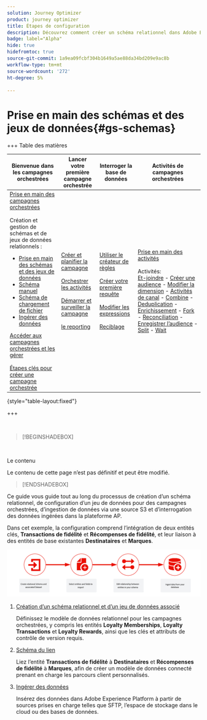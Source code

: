```yaml
---
solution: Journey Optimizer
product: journey optimizer
title: Étapes de configuration
description: Découvrez comment créer un schéma relationnel dans Adobe Experience Platform en chargeant un fichier DDL
badge: label="Alpha"
hide: true
hidefromtoc: true
source-git-commit: 1a9ea09fcbf304b1649a5ae88da34bd209e9ac8b
workflow-type: tm+mt
source-wordcount: '272'
ht-degree: 5%

---
```


# Prise en main des schémas et des jeux de données{#gs-schemas}

+++ Table des matières

| Bienvenue dans les campagnes orchestrées | Lancer votre première campagne orchestrée | Interroger la base de données | Activités de campagnes orchestrées |
|---|---|---|---|
| [Prise en main des campagnes orchestrées](gs-orchestrated-campaigns.md)<br/><br/>Création et gestion de schémas et de jeux de données relationnels :</br> <ul><li>[Prise en main des schémas et des jeux de données](gs-schemas.md)</li><li>[Schéma manuel](manual-schema.md)</li><li>[Schéma de chargement de fichier](file-upload-schema.md)</li><li>[ Ingérer des données ](ingest-data.md)</li></ul>[Accéder aux campagnes orchestrées et les gérer](access-manage-orchestrated-campaigns.md)<br/><br/>[Étapes clés pour créer une campagne orchestrée](gs-campaign-creation.md) | [Créer et planifier la campagne](create-orchestrated-campaign.md)<br/><br/>[Orchestrer les activités](orchestrate-activities.md)<br/><br/>[Démarrer et surveiller la campagne](start-monitor-campaigns.md)<br/><br/>[le reporting](reporting-campaigns.md) | [Utiliser le créateur de règles](orchestrated-rule-builder.md)<br/><br/>[Créer votre première requête](build-query.md)<br/><br/>[Modifier les expressions](edit-expressions.md)<br/><br/>[Reciblage](retarget.md) | [Prise en main des activités](activities/about-activities.md)<br/><br/>Activités:<br/>[Et-joindre](activities/and-join.md) - [Créer une audience](activities/build-audience.md) - [Modifier la dimension](activities/change-dimension.md) - [Activités de canal](activities/channels.md) - [Combine](activities/combine.md) - [Deduplication](activities/deduplication.md) - [Enrichissement](activities/enrichment.md) - [Fork](activities/fork.md) - [Reconciliation](activities/reconciliation.md) - [Enregistrer l’audience](activities/save-audience.md) - [Split](activities/split.md) - [Wait](activities/wait.md) |

{style="table-layout:fixed"}

+++

</br>

>[!BEGINSHADEBOX]

</br>

Le contenu

Le contenu de cette page n’est pas définitif et peut être modifié.

>[!ENDSHADEBOX]

Ce guide vous guide tout au long du processus de création d’un schéma relationnel, de configuration d’un jeu de données pour des campagnes orchestrées, d’ingestion de données via une source S3 et d’interrogation des données ingérées dans la plateforme AP.

Dans cet exemple, la configuration comprend l’intégration de deux entités clés, **Transactions de fidélité** et **Récompenses de fidélité**, et leur liaison à des entités de base existantes **Destinataires** et **Marques**.

![](assets/do-not-localize/schema_admin.png)

1. [Création d’un schéma relationnel et d’un jeu de données associé](#schema)

   Définissez le modèle de données relationnel pour les campagnes orchestrées, y compris les entités **Loyalty Memberships**, **Loyalty Transactions** et **Loyalty Rewards**, ainsi que les clés et attributs de contrôle de version requis.

1. [Schéma du lien](#link-schema)

   Liez l’entité **Transactions de fidélité** à **Destinataires** et **Récompenses de fidélité** à **Marques**, afin de créer un modèle de données connecté prenant en charge les parcours client personnalisés.

1. [Ingérer des données](#ingest)

   Insérez des données dans Adobe Experience Platform à partir de sources prises en charge telles que SFTP, l’espace de stockage dans le cloud ou des bases de données.


<!--### Setting Up Change data capture ingestion {#cdc-ingestion}

If you need to change the data source, you must delete the existing dataflow and create a new one pointing to the same dataset with the new source.

When using Change Data Capture (CDC), it is essential that the source and dataset remain in sync to ensure accurate incremental updates. Follow the steps below:

1. **Schema Requirements**
   - Your schema must include:
     - A **primary key** (e.g., `transaction_id`)
     - A **versioning field** (e.g., `lastmodified` or an incrementing `version_id`)
   - Enable the dataset for **Orchestrated Campaigns** if needed.

2. **CDC Dataflow Setup**
   - During dataflow creation, after choosing your source and files:
     - **Enable the CDC option**
     - Select your CDC-ready dataset
     - Confirm field mappings (especially version field)

3. **Keep Source and Target in Sync**
   - The source system must consistently update the version field so the platform can detect changes accurately.

Once set up, the platform will automatically ingest **only changed or new records** each time the flow runs.
-->
